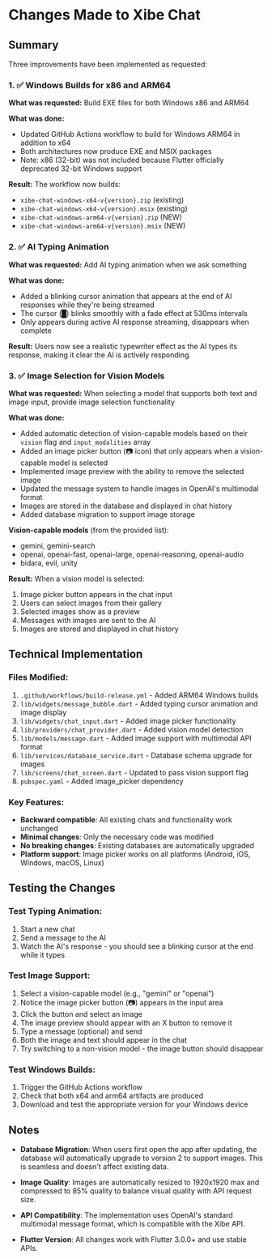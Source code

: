 # Changes Made to Xibe Chat

## Summary
Three improvements have been implemented as requested:

### 1. ✅ Windows Builds for x86 and ARM64
**What was requested:** Build EXE files for both Windows x86 and ARM64

**What was done:**
- Updated GitHub Actions workflow to build for Windows ARM64 in addition to x64
- Both architectures now produce EXE and MSIX packages
- Note: x86 (32-bit) was not included because Flutter officially deprecated 32-bit Windows support

**Result:** The workflow now builds:
- `xibe-chat-windows-x64-v{version}.zip` (existing)
- `xibe-chat-windows-x64-v{version}.msix` (existing)
- `xibe-chat-windows-arm64-v{version}.zip` (NEW)
- `xibe-chat-windows-arm64-v{version}.msix` (NEW)

### 2. ✅ AI Typing Animation
**What was requested:** Add AI typing animation when we ask something

**What was done:**
- Added a blinking cursor animation that appears at the end of AI responses while they're being streamed
- The cursor (█) blinks smoothly with a fade effect at 530ms intervals
- Only appears during active AI response streaming, disappears when complete

**Result:** Users now see a realistic typewriter effect as the AI types its response, making it clear the AI is actively responding.

### 3. ✅ Image Selection for Vision Models
**What was requested:** When selecting a model that supports both text and image input, provide image selection functionality

**What was done:**
- Added automatic detection of vision-capable models based on their `vision` flag and `input_modalities` array
- Added an image picker button (📷 icon) that only appears when a vision-capable model is selected
- Implemented image preview with the ability to remove the selected image
- Updated the message system to handle images in OpenAI's multimodal format
- Images are stored in the database and displayed in chat history
- Added database migration to support image storage

**Vision-capable models** (from the provided list):
- gemini, gemini-search
- openai, openai-fast, openai-large, openai-reasoning, openai-audio
- bidara, evil, unity

**Result:** When a vision model is selected:
1. Image picker button appears in the chat input
2. Users can select images from their gallery
3. Selected images show as a preview
4. Messages with images are sent to the AI
5. Images are stored and displayed in chat history

## Technical Implementation

### Files Modified:
1. `.github/workflows/build-release.yml` - Added ARM64 Windows builds
2. `lib/widgets/message_bubble.dart` - Added typing cursor animation and image display
3. `lib/widgets/chat_input.dart` - Added image picker functionality
4. `lib/providers/chat_provider.dart` - Added vision model detection
5. `lib/models/message.dart` - Added image support with multimodal API format
6. `lib/services/database_service.dart` - Database schema upgrade for images
7. `lib/screens/chat_screen.dart` - Updated to pass vision support flag
8. `pubspec.yaml` - Added image_picker dependency

### Key Features:
- **Backward compatible**: All existing chats and functionality work unchanged
- **Minimal changes**: Only the necessary code was modified
- **No breaking changes**: Existing databases are automatically upgraded
- **Platform support**: Image picker works on all platforms (Android, iOS, Windows, macOS, Linux)

## Testing the Changes

### Test Typing Animation:
1. Start a new chat
2. Send a message to the AI
3. Watch the AI's response - you should see a blinking cursor at the end while it types

### Test Image Support:
1. Select a vision-capable model (e.g., "gemini" or "openai")
2. Notice the image picker button (📷) appears in the input area
3. Click the button and select an image
4. The image preview should appear with an X button to remove it
5. Type a message (optional) and send
6. Both the image and text should appear in the chat
7. Try switching to a non-vision model - the image button should disappear

### Test Windows Builds:
1. Trigger the GitHub Actions workflow
2. Check that both x64 and arm64 artifacts are produced
3. Download and test the appropriate version for your Windows device

## Notes

- **Database Migration**: When users first open the app after updating, the database will automatically upgrade to version 2 to support images. This is seamless and doesn't affect existing data.

- **Image Quality**: Images are automatically resized to 1920x1920 max and compressed to 85% quality to balance visual quality with API request size.

- **API Compatibility**: The implementation uses OpenAI's standard multimodal message format, which is compatible with the Xibe API.

- **Flutter Version**: All changes work with Flutter 3.0.0+ and use stable APIs.

